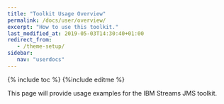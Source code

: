 ```yaml
---
title: "Toolkit Usage Overview"
permalink: /docs/user/overview/
excerpt: "How to use this toolkit."
last_modified_at: 2019-05-03T14:30:40+01:00
redirect_from:
   - /theme-setup/
sidebar:
   nav: "userdocs"
---
```

{% include toc %}
{%include editme %}


This page will provide usage examples for the IBM Streams JMS toolkit.



